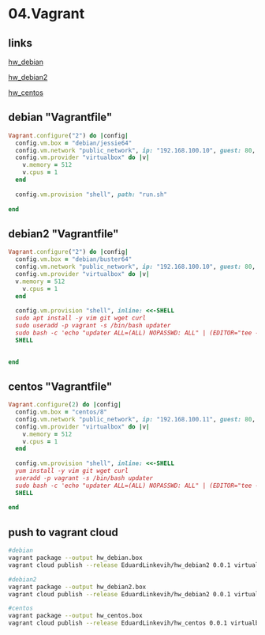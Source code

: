 # 04.Vagrant

## links
[hw_debian](https://app.vagrantup.com/EduardLinkevih/boxes/hw_debian)

[hw_debian2](https://app.vagrantup.com/EduardLinkevih/boxes/hw_debian2)

[hw_centos](https://app.vagrantup.com/EduardLinkevih/boxes/hw_centos)


## debian "Vagrantfile"
```ruby
Vagrant.configure("2") do |config|
  config.vm.box = "debian/jessie64"
  config.vm.network "public_network", ip: "192.168.100.10", guest: 80, host: 8080
  config.vm.provider "virtualbox" do |v|
	v.memory = 512
    v.cpus = 1
  end
  
  config.vm.provision "shell", path: "run.sh"
  
end
```

## debian2 "Vagrantfile"
```ruby
Vagrant.configure("2") do |config|
  config.vm.box = "debian/buster64"
  config.vm.network "public_network", ip: "192.168.100.10", guest: 80, host: 8080
  config.vm.provider "virtualbox" do |v|
  v.memory = 512
    v.cpus = 1
  end
  
  config.vm.provision "shell", inline: <<-SHELL
  sudo apt install -y vim git wget curl
  sudo useradd -p vagrant -s /bin/bash updater
  sudo bash -c 'echo "updater ALL=(ALL) NOPASSWD: ALL" | (EDITOR="tee -a" visudo)'
  SHELL
  

end
```

## centos "Vagrantfile"
```ruby
Vagrant.configure(2) do |config|
  config.vm.box = "centos/8"
  config.vm.network "public_network", ip: "192.168.100.11", guest: 80, host: 8081
  config.vm.provider "virtualbox" do |v|
	v.memory = 512
    v.cpus = 1
  end
  
  config.vm.provision "shell", inline: <<-SHELL
  yum install -y vim git wget curl
  useradd -p vagrant -s /bin/bash updater
  sudo bash -c 'echo "updater ALL=(ALL) NOPASSWD: ALL" | (EDITOR="tee -a" visudo)'
  SHELL
 
end
```

## push to vagrant cloud
```bash
#debian
vagrant package --output hw_debian.box
vagrant cloud publish --release EduardLinkevih/hw_debian2 0.0.1 virtualbox hw_debian2.box

#debian2
vagrant package --output hw_debian2.box
vagrant cloud publish --release EduardLinkevih/hw_debian2 0.0.1 virtualbox hw_debian2.box

#centos
vagrant package --output hw_centos.box
vagrant cloud publish --release EduardLinkevih/hw_centos 0.0.1 virtualbox hw_centos.box
```
